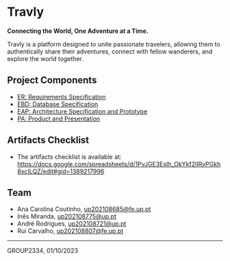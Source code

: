 # Travly

**Connecting the World, One Adventure at a Time.**

Travly is a platform designed to unite passionate travelers, allowing them to authentically share their adventures, connect with fellow wanderers, and explore the world together.

## Project Components

* [ER: Requirements Specification](er)
* [EBD: Database Specification](ebd)
* [EAP: Architecture Specification and Prototype](eap)
* [PA: Product and Presentation](pa)

## Artifacts Checklist

* The artifacts checklist is available at: https://docs.google.com/spreadsheets/d/1PvJGE3EsIh_OkYkf2lIRyPGkh8xcILQZ/edit#gid=1389217996

## Team

* Ana Carolina Coutinho, up202108685@fe.up.pt
* Inês Miranda, up202108775@up.pt
* André Rodrigues, up202108721@up.pt
* Rui Carvalho, up202108807@fe.up.pt

---

GROUP2334, 01/10/2023